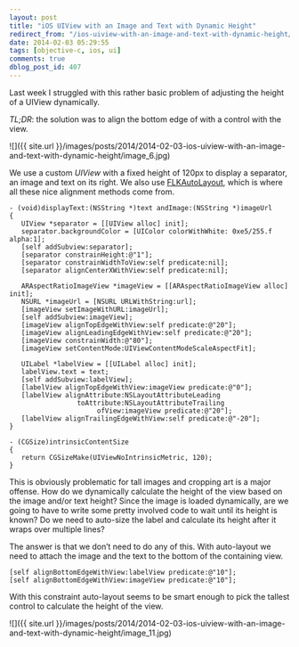 ```yaml
---
layout: post
title: "iOS UIView with an Image and Text with Dynamic Height"
redirect_from: "/ios-uiview-with-an-image-and-text-with-dynamic-height/"
date: 2014-02-03 05:29:55
tags: [objective-c, ios, ui]
comments: true
dblog_post_id: 407
---
```

Last week I struggled with this rather basic problem of adjusting the height of a UIView dynamically.

_TL;DR_: the solution was to align the bottom edge of  with a control with the view.

![]({{ site.url }}/images/posts/2014/2014-02-03-ios-uiview-with-an-image-and-text-with-dynamic-height/image_6.jpg)

We use a custom _UIView_ with a fixed height of 120px to display a separator, an image and text on its right. We also use [FLKAutoLayout](https://github.com/dkduck/FLKAutoLayout), which is where all these nice alignment methods come from.

```objc
- (void)displayText:(NSString *)text andImage:(NSString *)imageUrl
{
   UIView *separator = [[UIView alloc] init];
   separator.backgroundColor = [UIColor colorWithWhite: 0xe5/255.f alpha:1];
   [self addSubview:separator];
   [separator constrainHeight:@"1"];
   [separator constrainWidthToView:self predicate:nil];
   [separator alignCenterXWithView:self predicate:nil];

   ARAspectRatioImageView *imageView = [[ARAspectRatioImageView alloc] init];
   NSURL *imageUrl = [NSURL URLWithString:url];
   [imageView setImageWithURL:imageUrl];
   [self addSubview:imageView];
   [imageView alignTopEdgeWithView:self predicate:@"20"];
   [imageView alignLeadingEdgeWithView:self predicate:@"20"];
   [imageView constrainWidth:@"80"];
   [imageView setContentMode:UIViewContentModeScaleAspectFit];

   UILabel *labelView = [[UILabel alloc] init];
   labelView.text = text;
   [self addSubview:labelView];
   [labelView alignTopEdgeWithView:imageView predicate:@"0"];
   [labelView alignAttribute:NSLayoutAttributeLeading
                 toAttribute:NSLayoutAttributeTrailing
                      ofView:imageView predicate:@"20"];
   [labelView alignTrailingEdgeWithView:self predicate:@"-20"];
}

- (CGSize)intrinsicContentSize
{
   return CGSizeMake(UIViewNoIntrinsicMetric, 120);
}
```

This is obviously problematic for tall images and cropping art is a major offense. How do we dynamically calculate the height of the view based on the image and/or text height? Since the image is loaded dynamically, are we going to have to write some pretty involved code to wait until its height is known? Do we need to auto-size the label and calculate its height after it wraps over multiple lines?

The answer is that we don’t need to do any of this. With auto-layout we need to attach the image and the text to the bottom of the containing view.

```objc
[self alignBottomEdgeWithView:labelView predicate:@"10"];
[self alignBottomEdgeWithView:imageView predicate:@"10"];
```

With this constraint auto-layout seems to be smart enough to pick the tallest control to calculate the height of the view.

![]({{ site.url }}/images/posts/2014/2014-02-03-ios-uiview-with-an-image-and-text-with-dynamic-height/image_11.jpg)
